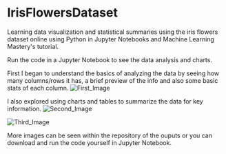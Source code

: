 # IrisFlowersDataset
Learning data visualization and statistical summaries using the iris flowers dataset online using Python in Jupyter Notebooks and Machine Learning Mastery's tutorial.  

Run the code in a Jupyter Notebook to see the data analysis and charts. 

First I began to understand the basics of analyzing the data by seeing how many columns/rows it has, a brief preview of the info and also some basic stats of each column. 
![First_Image](https://github.com/muhanabegum/Iris_Flowers_Dataset/blob/master/1.PNG?raw=true)

I also explored using charts and tables to summarize the data for key information. 
![Second_Image](https://github.com/muhanabegum/Iris_Flowers_Dataset/blob/master/2.PNG?raw=true)

![Third_Image](https://github.com/muhanabegum/Iris_Flowers_Dataset/blob/master/3.PNG?raw=true)

More images can be seen within the repository of the ouputs or you can download and run the code yourself in Jupyter Notebook. 
